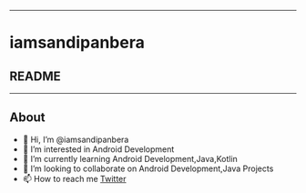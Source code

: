 -----------------
# iamsandipanbera

## README

-----------------

## About


- 👋 Hi, I’m @iamsandipanbera
- 👀 I’m interested in Android Development
- 🌱 I’m currently learning Android Development,Java,Kotlin
- 💞️ I’m looking to collaborate on Android Development,Java Projects
- 📫 How to reach me [Twitter](https://twitter.com/iamsandipanbera)

<!---
iamsandipanbera/iamsandipanbera is a ✨ special ✨ repository because its `README.md` (this file) appears on your GitHub profile.
You can click the Preview link to take a look at your changes.
--->
